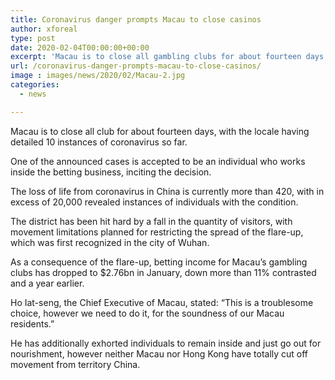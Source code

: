 ```yaml
---
title: Coronavirus danger prompts Macau to close casinos
author: xforeal 
type: post
date: 2020-02-04T00:00:00+00:00
excerpt: 'Macau is to close all gambling clubs for about fourteen days, with the locale having detailed 10 instances of coronavirus so far '
url: /coronavirus-danger-prompts-macau-to-close-casinos/
image : images/news/2020/02/Macau-2.jpg
categories:
  - news

---
```

<span style="font-weight: 400;">Macau is to close all club for about fourteen days, with the locale having detailed 10 instances of coronavirus so far.</span>

<span style="font-weight: 400;">One of the announced cases is accepted to be an individual who works inside the betting business, inciting the decision.</span>

<span style="font-weight: 400;">The loss of life from coronavirus in China is currently more than 420, with in excess of 20,000 revealed instances of individuals with the condition.</span>

<span style="font-weight: 400;">The district has been hit hard by a fall in the quantity of visitors, with movement limitations planned for restricting the spread of the flare-up, which was first recognized in the city of Wuhan.&nbsp;</span>

<span style="font-weight: 400;">As a consequence of the flare-up, betting income for Macau&rsquo;s gambling clubs has dropped to $2.76bn in January, down more than 11&percnt; contrasted and a year earlier.</span>

<span style="font-weight: 400;">Ho Iat-seng, the Chief Executive of Macau, stated: &ldquo;This is a troublesome choice, however we need to do it, for the soundness of our Macau residents.&rdquo;</span>

<span style="font-weight: 400;">He has additionally exhorted individuals to remain inside and just go out for nourishment, however neither Macau nor Hong Kong have totally cut off movement from territory China.</span>